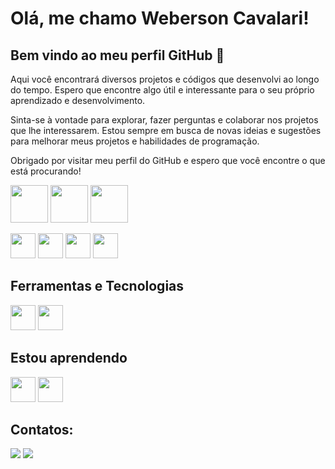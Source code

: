 # Olá, me chamo Weberson Cavalari! 
## Bem vindo ao meu perfil GitHub 👋

Aqui você encontrará diversos projetos e códigos que desenvolvi ao longo do tempo. Espero que encontre algo útil e interessante para o seu próprio aprendizado e desenvolvimento.

Sinta-se à vontade para explorar, fazer perguntas e colaborar nos projetos que lhe interessarem. Estou sempre em busca de novas ideias e sugestões para melhorar meus projetos e habilidades de programação.

Obrigado por visitar meu perfil do GitHub e espero que você encontre o que está procurando!

<img src="https://cdn.jsdelivr.net/gh/devicons/devicon/icons/nodejs/nodejs-original.svg" width="60" height="60" /> <img src="https://cdn.jsdelivr.net/gh/devicons/devicon/icons/mysql/mysql-original.svg" width="60" height="60" /> <img src="https://cdn.jsdelivr.net/gh/devicons/devicon/icons/mongodb/mongodb-original.svg" width="60" height="60" />



<img src="https://cdn.jsdelivr.net/gh/devicons/devicon/icons/html5/html5-original.svg" width="40" height="40" /> <img src="https://cdn.jsdelivr.net/gh/devicons/devicon/icons/css3/css3-original.svg" width="40" height="40" /> <img src="https://cdn.jsdelivr.net/gh/devicons/devicon/icons/bootstrap/bootstrap-original.svg" width="40" height="40" /> <img src="https://cdn.jsdelivr.net/gh/devicons/devicon/icons/javascript/javascript-original.svg" width="40" height="40" />

          
## Ferramentas e Tecnologias

<img src="https://cdn.jsdelivr.net/gh/devicons/devicon/icons/git/git-original.svg" width="40" height="40"/>  <img src="https://cdn.jsdelivr.net/gh/devicons/devicon/icons/vscode/vscode-original.svg" width="40" height="40" />
          

## Estou aprendendo

<img src="https://cdn.jsdelivr.net/gh/devicons/devicon/icons/docker/docker-original-wordmark.svg" width="40" height="40" />  <img src="https://cdn.jsdelivr.net/gh/devicons/devicon/icons/typescript/typescript-original.svg" width="40" height="40" />

## Contatos:

<div>
<a href = "mailto:weberson.cavalari1@gmail.com"><img src="https://img.shields.io/badge/Gmail-D14836?style=for-the-badge&logo=gmail&logoColor=white" target="_blank"></a>
<a href="https://www.linkedin.com/in/seu-usuário-linkedln-aqui" target="_blank"><img src="https://img.shields.io/badge/-LinkedIn-%230077B5?style=for-the-badge&logo=linkedin&logoColor=white" target="_blank"></a>   
</div>
